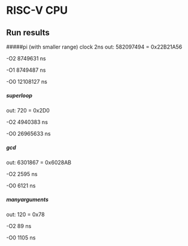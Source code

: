 # RISC-V CPU

## Run results

#####pi
(with smaller range)
clock 2ns
out: 582097494 = 0x22B21A56

-O2
8749631 ns

-O1
8749487 ns

-O0
12108127 ns

##### superloop

out: 720 = 0x2D0

-O2
4940383 ns

-O0
26965633 ns

##### gcd

out: 6301867 = 0x6028AB

-O2
2595 ns

-O0
6121 ns

##### manyarguments

out: 120 = 0x78

-O2 89 ns

-O0 1105 ns

